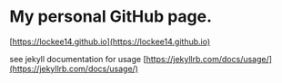 # My personal GitHub page.

[https://lockee14.github.io](https://lockee14.github.io)

see jekyll documentation for usage [https://jekyllrb.com/docs/usage/](https://jekyllrb.com/docs/usage/)